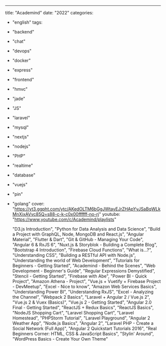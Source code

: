 ---
title: "Academind"
date: "2022"
categories:
  - "english"
tags:
  - "backend"
  - "chat"
  - "devops"
  - "docker"
  - "express"
  - "frontend"
  - "hmvc"
  - "jade"
  - "JS"
  - "laravel"
  - "mysql"
  - "nextjs"
  - "nodejs"
  - "PHP"
  - "realtime"
  - "database"
  - "vuejs"
  - "pin"
  - "golang"
cover: "https://yt3.ggpht.com/ytc/AKedOLTM6bGgJWtayEJrZHApYyJSaBqWLkMnXixAVvc85Q=s88-c-k-c0x00ffffff-no-rj"
youtube: "https://www.youtube.com/c/Academind/playlists"


    "D3.js Introduction",
    "Python for Data Analysis and Data Science",
    "Build a Project with GraphQL, Node, MongoDB and React.js",
    "Angular Material",
    "Flutter & Dart",
    "Git & GitHub - Managing Your Code",
    "Angular 6 & RxJS 6",
    "Nuxt.js & Storyblok - Building a Complete Blog",
    "Bootstrap 4 Introduction",
    "Firebase Cloud Functions",
    "What is...?",
    "Understanding CSS",
    "Building a RESTful API with Node.js",
    "Understanding the world of Web Development",
    "Tutorials for Beginners - Getting Started",
    "Academind - Behind the Scenes",
    "Web Development  - Beginner's Guide",
    "Regular Expressions Demystified",
    "Stencil - Getting Started",
    "Firebase with Abe",
    "Power BI - Quick Project",
    "Amazon Athena - Project",
    "Vue.js + Vuetify + Firebase Project - DevMeetup",
    "Excel - Nice to know",
    "Amazon Web Services Basics",
    "Understanding Power BI",
    "Understanding RxJS",
    "Excel - Analyzing the Channel",
    "Webpack 2 Basics",
    "Laravel + Angular 2 / Vue.js 2",
    "Vue.js 2 & Vuex (Basics)",
    "Vue.js 2 - Getting Started",
    "Angular 2.0 Final - Getting Started",
    "ReactJS + Redux Basics",
    "ReactJS Basics",
    "NodeJS Shopping Cart",
    "Laravel Shopping Cart",
    "Laravel Homestead",
    "PHPStorm Tutorial",
    "Laravel Playground",
    "Angular 2 Weather App",
    "Node.js Basics",
    "Angular 2",
    "Laravel PHP - Create a Social Network (Full App)",
    "Angular 2 Quickstart Tutorials 2016",
    "Real Beginners Corner: HTML, CSS & JavaScript Basics",
    "Stylin' Around",
    "WordPress Basics - Create Your Own Theme"